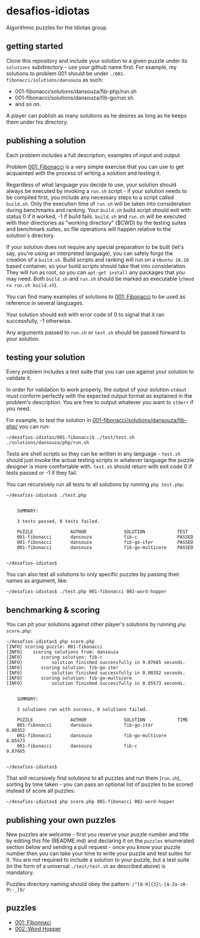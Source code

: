 # desafios-idiotas
Algorithmic puzzles for the Idiotas group

## getting started

Clone this repository and include your solution to a given puzzle under its `solutions` subdirectory - use your github name first.
For example, my solutions to problem 001 should be under `./001-fibonacci/solutions/dansouza` as such:

* 001-fibonacci/solutions/dansouza/fib-php/run.sh
* 001-fibonacci/solutions/dansouza/fib-go/run.sh
* and so on.

A player can publish as many solutions as he desires as long as he keeps them under his directory.

## publishing a solution

Each problem includes a full description, examples of input and output

Problem [001: Fibonacci](001-fibonacci/README.md) is a very simple exercise that you can use to get acquainted with the process of writing a solution and testing it.

Regardless of what language you decide to use, your solution should always be executed by invoking a `run.sh` script - if your solution needs to be compiled first, you include any necessary steps to a script called `build.sh`. Only the execution time of `run.sh` will be taken into consideration during benchmarks and ranking. Your `build.sh` build script should exit with status 0 if it worked, -1 if build fails. `build.sh` and `run.sh` will be executed with their directories as "working directory" ($CWD) by the testing suites and benchmark suites, so file operations will happen relative to the solution's directory.

If your solution does not require any special preparation to be built (let's say, you're using an interpreted language), you can safely forgo the creation of a `build.sh`. Build scripts and ranking will run on a `Ubuntu 16.10` based container, so your build scripts should take that into consideration. They will run as root, so you can `apt-get install` any packages that you may need. Both `build.sh` and `run.sh` should be marked as executable (`chmod +x run.sh build.sh`).

You can find many examples of solutions to [001: Fibonacci](001-fibonacci/) to be used as reference in several languages.

Your solution should exit with error code of 0 to signal that it ran successfully, -1 otherwise.

Any arguments passed to `run.sh` or `test.sh` should be passed forward to your solution.

## testing your solution

Every problem includes a test suite that you can use against your solution to validate it.

In order for validation to work properly, the output of your solution `stdout` must conform perfectly with the expected output format as explained in the problem's description. You are free to output whatever you want to `stderr` if you need.

For example, to test the solution in [001-fibonacci/solutions/dansouza/fib-php/](001-fibonacci/solutions/dansouza/fib-php/) you can run:

```
~/desafios-idiotas/001-fibonacci$ ./test/test.sh ./solutions/dansouza/php/run.sh
```

Tests are shell scripts so they can be written in any language - `test.sh` should just invoke the actual testing scripts in whatever language the puzzle designer is more comfortable with. `test.sh` should return with exit code 0 if tests passed or -1 if they fail.

You can recursively run all tests to all solutions by running `php test.php`:

```
~/desafios-idiotas$ ./test.php


    SUMMARY:

    3 tests passed, 0 tests failed.

    PUZZLE              AUTHOR              SOLUTION            TEST
    001-fibonacci       dansouza            fib-c               PASSED
    001-fibonacci       dansouza            fib-go-iter         PASSED
    001-fibonacci       dansouza            fib-go-multicore    PASSED


~/desafios-idiotas$
```

You can also test all solutions to only specific puzzles by passing their names as argument, like:

```
~/desafios-idiotas$ ./test.php 001-fibonacci 002-word-hopper
```

## benchmarking & scoring

You can pit your solutions against other player's solutions by running `php score.php`:

```
~/desafios-idiotas$ php score.php
[INFO] scoring puzzle: 001-fibonacci
[INFO]    scoring solutions from: dansouza
[INFO]       scoring solution: fib-c
[INFO]           solution finished successfully in 9.87665 seconds.
[INFO]       scoring solution: fib-go-iter
[INFO]           solution finished successfully in 0.00352 seconds.
[INFO]       scoring solution: fib-go-multicore
[INFO]           solution finished successfully in 8.85573 seconds.


    SUMMARY:

    3 solutions ran with success, 0 solutions failed.

    PUZZLE              AUTHOR              SOLUTION            TIME
    001-fibonacci       dansouza            fib-go-iter         0.00352
    001-fibonacci       dansouza            fib-go-multicore    8.85573
    001-fibonacci       dansouza            fib-c               9.87665


~/desafios-idiotas$

```

That will recursively find solutions to all puzzles and run them (`run.sh`), sorting by time taken - you can pass an optional list of puzzles to be scored instead of score all puzzles:

```
~/desafios-idiotas$ php score.php 001-fibonacci 002-word-hopper
```

## publishing your own puzzles

New puzzles are welcome - first you reserve your puzzle number and title by editing this file (README.md) and declaring it on the `puzzles` enumerated section below and sending a pull request - once you know your puzzle number then you can take your time to write your puzzle and test suites for it. You are not required to include a solution to your puzzle, but a test suite (in the form of a universal `./test/test.sh` as described above) is mandatory.

Puzzles directory naming should obey the pattern: `/^[0-9]{3}\-[A-Za-z0-9\-_]$/`

## puzzles
* [001: Fibonnaci](001-fibonacci/README.md)
* [002: Word Hopper](002-word-hopper/README.md)
